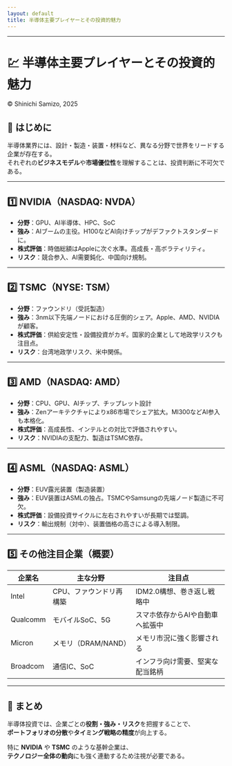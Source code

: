 ```yaml
---
layout: default
title: 半導体主要プレイヤーとその投資的魅力 
---
```


---

# 💹 半導体主要プレイヤーとその投資的魅力  
© Shinichi Samizo, 2025

## 🧭 はじめに

半導体業界には、設計・製造・装置・材料など、異なる分野で世界をリードする企業が存在する。  
それぞれの**ビジネスモデル**や**市場優位性**を理解することは、投資判断に不可欠である。

---

## 1️⃣ NVIDIA（NASDAQ: NVDA）

- **分野**：GPU、AI半導体、HPC、SoC  
- **強み**：AIブームの主役。H100などAI向けチップがデファクトスタンダードに。  
- **株式評価**：時価総額はAppleに次ぐ水準。高成長・高ボラティリティ。  
- **リスク**：競合参入、AI需要鈍化、中国向け規制。

---

## 2️⃣ TSMC（NYSE: TSM）

- **分野**：ファウンドリ（受託製造）  
- **強み**：3nm以下先端ノードにおける圧倒的シェア。Apple、AMD、NVIDIAが顧客。  
- **株式評価**：供給安定性・設備投資がカギ。国家的企業として地政学リスクも注目点。  
- **リスク**：台湾地政学リスク、米中関係。

---

## 3️⃣ AMD（NASDAQ: AMD）

- **分野**：CPU、GPU、AIチップ、チップレット設計  
- **強み**：Zenアーキテクチャによりx86市場でシェア拡大。MI300などAI参入も本格化。  
- **株式評価**：高成長性、インテルとの対比で評価されやすい。  
- **リスク**：NVIDIAの支配力、製造はTSMC依存。

---

## 4️⃣ ASML（NASDAQ: ASML）

- **分野**：EUV露光装置（製造装置）  
- **強み**：EUV装置はASMLの独占。TSMCやSamsungの先端ノード製造に不可欠。  
- **株式評価**：設備投資サイクルに左右されやすいが長期では堅調。  
- **リスク**：輸出規制（対中）、装置価格の高さによる導入制限。

---

## 5️⃣ その他注目企業（概要）

| 企業名     | 主な分野               | 注目点                                 |
|------------|------------------------|----------------------------------------|
| Intel      | CPU、ファウンドリ再構築 | IDM2.0構想、巻き返し戦略中             |
| Qualcomm   | モバイルSoC、5G         | スマホ依存からAIや自動車へ拡張中       |
| Micron     | メモリ（DRAM/NAND）     | メモリ市況に強く影響される             |
| Broadcom   | 通信IC、SoC             | インフラ向け需要、堅実な配当銘柄       |

---

## 🧩 まとめ

半導体投資では、企業ごとの**役割・強み・リスク**を把握することで、  
**ポートフォリオの分散**や**タイミング戦略の精度**が向上する。

特に **NVIDIA** や **TSMC** のような基幹企業は、  
**テクノロジー全体の動向**にも強く連動するため注視が必要である。
